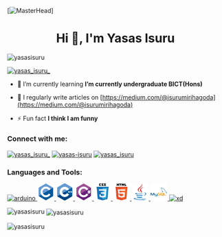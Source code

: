 [![MasterHead]( https://cdna.artstation.com/p/assets/images/images/021/720/920/original/pixel-jeff-mario.gif?1572709433)]

<h1 align="center">Hi 👋, I'm Yasas Isuru</h1>

<p align="left"> <img src="https://komarev.com/ghpvc/?username=yasasisuru&label=Profile%20views&color=0e75b6&style=flat" alt="yasasisuru" /> </p>

<p align="left"> <a href="https://twitter.com/yasas_isuru_" target="blank"><img src="https://img.shields.io/twitter/follow/yasas_isuru_?logo=twitter&style=for-the-badge" alt="yasas_isuru_" /></a> </p>

- 🌱 I’m currently learning **I’m currently undergraduate BICT(Hons)**

- 📝 I regularly write articles on [https://medium.com/@isurumirihagoda](https://medium.com/@isurumirihagoda)

- ⚡ Fun fact **I think I am funny**

<h3 align="left">Connect with me:</h3>
<p align="left">
<a href="https://twitter.com/yasas_isuru_" target="blank"><img align="center" src="https://raw.githubusercontent.com/rahuldkjain/github-profile-readme-generator/master/src/images/icons/Social/twitter.svg" alt="yasas_isuru_" height="30" width="40" /></a>
<a href="https://linkedin.com/in/yasas-isuru" target="blank"><img align="center" src="https://raw.githubusercontent.com/rahuldkjain/github-profile-readme-generator/master/src/images/icons/Social/linked-in-alt.svg" alt="yasas-isuru" height="30" width="40" /></a>
<a href="https://instagram.com/yasas_isuru" target="blank"><img align="center" src="https://raw.githubusercontent.com/rahuldkjain/github-profile-readme-generator/master/src/images/icons/Social/instagram.svg" alt="yasas_isuru" height="30" width="40" /></a>
</p>

<h3 align="left">Languages and Tools:</h3>
<p align="left"> <a href="https://www.arduino.cc/" target="_blank" rel="noreferrer"> <img src="https://cdn.worldvectorlogo.com/logos/arduino-1.svg" alt="arduino" width="40" height="40"/> </a> <a href="https://www.cprogramming.com/" target="_blank" rel="noreferrer"> <img src="https://raw.githubusercontent.com/devicons/devicon/master/icons/c/c-original.svg" alt="c" width="40" height="40"/> </a> <a href="https://www.w3schools.com/cpp/" target="_blank" rel="noreferrer"> <img src="https://raw.githubusercontent.com/devicons/devicon/master/icons/cplusplus/cplusplus-original.svg" alt="cplusplus" width="40" height="40"/> </a> <a href="https://www.w3schools.com/cs/" target="_blank" rel="noreferrer"> <img src="https://raw.githubusercontent.com/devicons/devicon/master/icons/csharp/csharp-original.svg" alt="csharp" width="40" height="40"/> </a> <a href="https://www.w3schools.com/css/" target="_blank" rel="noreferrer"> <img src="https://raw.githubusercontent.com/devicons/devicon/master/icons/css3/css3-original-wordmark.svg" alt="css3" width="40" height="40"/> </a> <a href="https://www.w3.org/html/" target="_blank" rel="noreferrer"> <img src="https://raw.githubusercontent.com/devicons/devicon/master/icons/html5/html5-original-wordmark.svg" alt="html5" width="40" height="40"/> </a> <a href="https://www.java.com" target="_blank" rel="noreferrer"> <img src="https://raw.githubusercontent.com/devicons/devicon/master/icons/java/java-original.svg" alt="java" width="40" height="40"/> </a> <a href="https://www.mysql.com/" target="_blank" rel="noreferrer"> <img src="https://raw.githubusercontent.com/devicons/devicon/master/icons/mysql/mysql-original-wordmark.svg" alt="mysql" width="40" height="40"/> </a> <a href="https://www.adobe.com/products/xd.html" target="_blank" rel="noreferrer"> <img src="https://cdn.worldvectorlogo.com/logos/adobe-xd.svg" alt="xd" width="40" height="40"/> </a> </p>

<p><img align="left" src="https://github-readme-stats.vercel.app/api/top-langs?username=yasasisuru&show_icons=true&locale=en&layout=compact" alt="yasasisuru" /></p>

<p>&nbsp;<img align="center" src="https://github-readme-stats.vercel.app/api?username=yasasisuru&show_icons=true&locale=en" alt="yasasisuru" /></p>

<p><img align="center" src="https://github-readme-streak-stats.herokuapp.com/?user=yasasisuru&" alt="yasasisuru" /></p>

